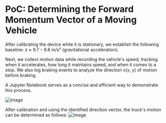 # PoC: Determining the Forward Momentum Vector of a Moving Vehicle
After calibrating the device while it is stationary, we establish the following baseline:
z ≈ 9.7 – 9.8 m/s² (gravitational acceleration).

Next, we collect motion data while recording the vehicle's speed, tracking when it accelerates, how long it maintains speed, and when it comes to a stop. We also log braking events to analyze the direction v(x, y) of motion before braking.

A Jupyter Notebook serves as a concise and efficient way to demonstrate this process.

![image](https://github.com/user-attachments/assets/98701030-4bcf-44fa-8a42-b457c28ed493)

After calibration and using the identified direction vector, the truck's motion can be determined as follows:
![image](https://github.com/user-attachments/assets/b55575d7-dc7a-400e-ab14-91a66b1140ae)



